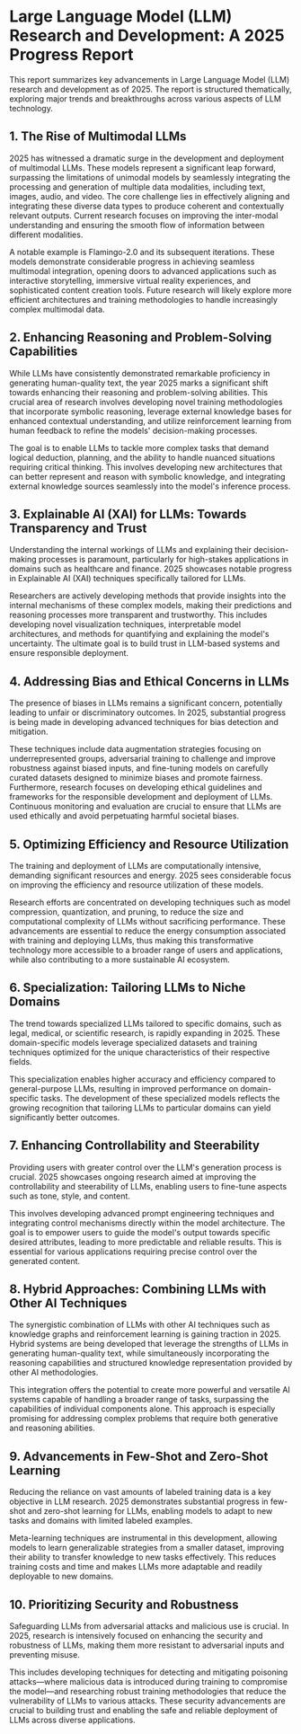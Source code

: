 # Large Language Model (LLM) Research and Development: A 2025 Progress Report

This report summarizes key advancements in Large Language Model (LLM) research and development as of 2025.  The report is structured thematically, exploring major trends and breakthroughs across various aspects of LLM technology.

## 1. The Rise of Multimodal LLMs

2025 has witnessed a dramatic surge in the development and deployment of multimodal LLMs.  These models represent a significant leap forward, surpassing the limitations of unimodal models by seamlessly integrating the processing and generation of multiple data modalities, including text, images, audio, and video.  The core challenge lies in effectively aligning and integrating these diverse data types to produce coherent and contextually relevant outputs.  Current research focuses on improving the inter-modal understanding and ensuring the smooth flow of information between different modalities.

A notable example is Flamingo-2.0 and its subsequent iterations. These models demonstrate considerable progress in achieving seamless multimodal integration, opening doors to advanced applications such as interactive storytelling, immersive virtual reality experiences, and sophisticated content creation tools.  Future research will likely explore more efficient architectures and training methodologies to handle increasingly complex multimodal data.


## 2. Enhancing Reasoning and Problem-Solving Capabilities

While LLMs have consistently demonstrated remarkable proficiency in generating human-quality text, the year 2025 marks a significant shift towards enhancing their reasoning and problem-solving abilities.  This crucial area of research involves developing novel training methodologies that incorporate symbolic reasoning, leverage external knowledge bases for enhanced contextual understanding, and utilize reinforcement learning from human feedback to refine the models' decision-making processes.

The goal is to enable LLMs to tackle more complex tasks that demand logical deduction, planning, and the ability to handle nuanced situations requiring critical thinking.  This involves developing new architectures that can better represent and reason with symbolic knowledge, and integrating external knowledge sources seamlessly into the model's inference process.


## 3. Explainable AI (XAI) for LLMs: Towards Transparency and Trust

Understanding the internal workings of LLMs and explaining their decision-making processes is paramount, particularly for high-stakes applications in domains such as healthcare and finance.  2025 showcases notable progress in Explainable AI (XAI) techniques specifically tailored for LLMs.

Researchers are actively developing methods that provide insights into the internal mechanisms of these complex models, making their predictions and reasoning processes more transparent and trustworthy.  This includes developing novel visualization techniques, interpretable model architectures, and methods for quantifying and explaining the model's uncertainty.  The ultimate goal is to build trust in LLM-based systems and ensure responsible deployment.


## 4. Addressing Bias and Ethical Concerns in LLMs

The presence of biases in LLMs remains a significant concern, potentially leading to unfair or discriminatory outcomes.  In 2025, substantial progress is being made in developing advanced techniques for bias detection and mitigation.

These techniques include data augmentation strategies focusing on underrepresented groups, adversarial training to challenge and improve robustness against biased inputs, and fine-tuning models on carefully curated datasets designed to minimize biases and promote fairness.  Furthermore, research focuses on developing ethical guidelines and frameworks for the responsible development and deployment of LLMs.  Continuous monitoring and evaluation are crucial to ensure that LLMs are used ethically and avoid perpetuating harmful societal biases.


## 5. Optimizing Efficiency and Resource Utilization

The training and deployment of LLMs are computationally intensive, demanding significant resources and energy.  2025 sees considerable focus on improving the efficiency and resource utilization of these models.

Research efforts are concentrated on developing techniques such as model compression, quantization, and pruning, to reduce the size and computational complexity of LLMs without sacrificing performance.  These advancements are essential to reduce the energy consumption associated with training and deploying LLMs, thus making this transformative technology more accessible to a broader range of users and applications, while also contributing to a more sustainable AI ecosystem.


## 6. Specialization: Tailoring LLMs to Niche Domains

The trend towards specialized LLMs tailored to specific domains, such as legal, medical, or scientific research, is rapidly expanding in 2025.  These domain-specific models leverage specialized datasets and training techniques optimized for the unique characteristics of their respective fields.

This specialization enables higher accuracy and efficiency compared to general-purpose LLMs, resulting in improved performance on domain-specific tasks.  The development of these specialized models reflects the growing recognition that tailoring LLMs to particular domains can yield significantly better outcomes.


## 7. Enhancing Controllability and Steerability

Providing users with greater control over the LLM's generation process is crucial.  2025 showcases ongoing research aimed at improving the controllability and steerability of LLMs, enabling users to fine-tune aspects such as tone, style, and content.

This involves developing advanced prompt engineering techniques and integrating control mechanisms directly within the model architecture.  The goal is to empower users to guide the model's output towards specific desired attributes, leading to more predictable and reliable results.  This is essential for various applications requiring precise control over the generated content.


## 8. Hybrid Approaches: Combining LLMs with Other AI Techniques

The synergistic combination of LLMs with other AI techniques such as knowledge graphs and reinforcement learning is gaining traction in 2025.  Hybrid systems are being developed that leverage the strengths of LLMs in generating human-quality text, while simultaneously incorporating the reasoning capabilities and structured knowledge representation provided by other AI methodologies.

This integration offers the potential to create more powerful and versatile AI systems capable of handling a broader range of tasks, surpassing the capabilities of individual components alone.  This approach is especially promising for addressing complex problems that require both generative and reasoning abilities.


## 9. Advancements in Few-Shot and Zero-Shot Learning

Reducing the reliance on vast amounts of labeled training data is a key objective in LLM research.  2025 demonstrates substantial progress in few-shot and zero-shot learning for LLMs, enabling models to adapt to new tasks and domains with limited labeled examples.

Meta-learning techniques are instrumental in this development, allowing models to learn generalizable strategies from a smaller dataset, improving their ability to transfer knowledge to new tasks effectively. This reduces training costs and time and makes LLMs more adaptable and readily deployable to new domains.


## 10. Prioritizing Security and Robustness

Safeguarding LLMs from adversarial attacks and malicious use is crucial.  In 2025, research is intensively focused on enhancing the security and robustness of LLMs, making them more resistant to adversarial inputs and preventing misuse.

This includes developing techniques for detecting and mitigating poisoning attacks—where malicious data is introduced during training to compromise the model—and researching robust training methodologies that reduce the vulnerability of LLMs to various attacks.  These security advancements are crucial to building trust and enabling the safe and reliable deployment of LLMs across diverse applications.